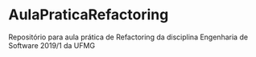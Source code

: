 # AulaPraticaRefactoring
Repositório para aula prática de Refactoring da disciplina Engenharia de Software 2019/1 da UFMG
